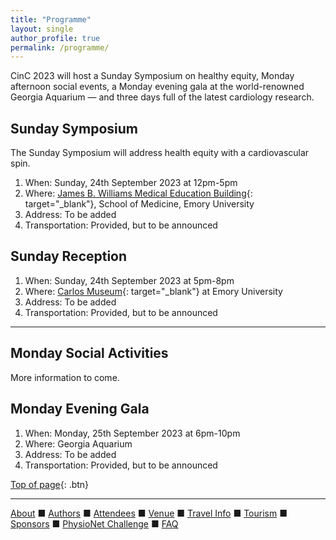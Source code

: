 ```yaml
---
title: "Programme"
layout: single
author_profile: true
permalink: /programme/
---
```

<a name="top"></a>

CinC 2023 will host a Sunday Symposium on healthy equity, Monday afternoon social events, a Monday evening gala at the world-renowned Georgia Aquarium — and three days full of the latest cardiology research.

## Sunday Symposium

The Sunday Symposium will address health equity with a cardiovascular spin.

1. When: Sunday, 24th September 2023 at 12pm-5pm
2. Where: [James B. Williams Medical Education Building](https://www.med.emory.edu/about/location/directions/index.html){: target="_blank"}, School of Medicine, Emory University
3. Address: To be added
4. Transportation: Provided, but to be announced

## Sunday Reception

1. When: Sunday, 24th September 2023 at 5pm-8pm
2. Where: [Carlos Museum](https://carlos.emory.edu/){: target="_blank"} at Emory University
3. Address: To be added
4. Transportation: Provided, but to be announced

---

## Monday Social Activities

More information to come.

## Monday Evening Gala

1. When: Monday, 25th September 2023 at 6pm-10pm
2. Where: Georgia Aquarium
3. Address: To be added
4. Transportation: Provided, but to be announced

[Top of page](#top){: .btn}

---

[About](../about/) &#9632; [Authors](../authors) &#9632; [Attendees](../attendees/) &#9632; [Venue](../venue/) &#9632; [Travel Info](../travel) &#9632; [Tourism](../tourism/) &#9632; [Sponsors](../sponsors/) &#9632; [PhysioNet Challenge](../challenge/) &#9632; [FAQ](../faq/)
